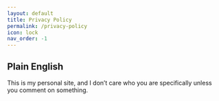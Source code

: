 ```yaml
---
layout: default
title: Privacy Policy
permalink: /privacy-policy
icon: lock
nav_order: -1
---
```


## Plain English

This is my personal site, and I don’t care who you are specifically unless you comment on something.
